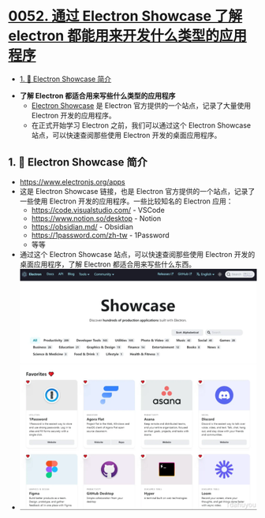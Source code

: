 # [0052. 通过 Electron Showcase 了解 electron 都能用来开发什么类型的应用程序](https://github.com/Tdahuyou/electron/tree/main/0052.%20%E9%80%9A%E8%BF%87%20Electron%20Showcase%20%E4%BA%86%E8%A7%A3%20electron%20%E9%83%BD%E8%83%BD%E7%94%A8%E6%9D%A5%E5%BC%80%E5%8F%91%E4%BB%80%E4%B9%88%E7%B1%BB%E5%9E%8B%E7%9A%84%E5%BA%94%E7%94%A8%E7%A8%8B%E5%BA%8F)

<!-- region:toc -->
- [1. 📒 Electron Showcase 简介](#1--electron-showcase-简介)
<!-- endregion:toc -->
- **了解 Electron 都适合用来写些什么类型的应用程序**
  - [Electron Showcase](https://www.electronjs.org/apps) 是 Electron 官方提供的一个站点，记录了大量使用 Electron 开发的应用程序。
  - 在正式开始学习 Electron 之前，我们可以通过这个 Electron Showcase 站点，可以快速查阅那些使用 Electron 开发的桌面应用程序。

## 1. 📒 Electron Showcase 简介

- https://www.electronjs.org/apps
- 这是 Electron Showcase 链接，也是 Electron 官方提供的一个站点，记录了一些使用 Electron 开发的应用程序。一些比较知名的 Electron 应用：
  - https://code.visualstudio.com/ - VSCode
  - https://www.notion.so/desktop - Notion
  - https://obsidian.md/ - Obsidian
  - https://1password.com/zh-tw - 1Password
  - 等等
- 通过这个 Electron Showcase 站点，可以快速查阅那些使用 Electron 开发的桌面应用程序，了解 Electron 都适合用来写些什么东西。
- ![](assets/2024-10-05-19-25-19.png)











